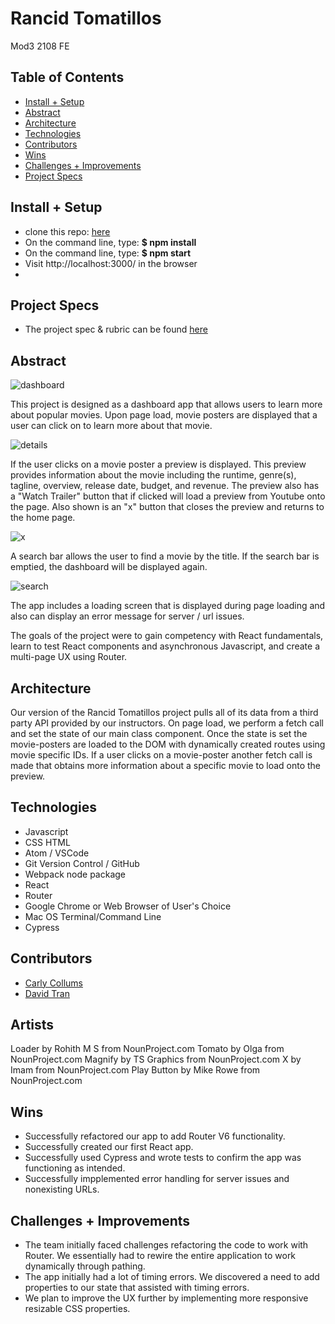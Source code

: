 
# Rancid Tomatillos
Mod3 2108 FE



## Table of Contents
  - [Install + Setup](#set-up)  
  - [Abstract](#abstract)
  - [Architecture](#architecture)
  - [Technologies](#technologies)
  - [Contributors](#contributors)
  - [Wins](#wins)
  - [Challenges + Improvements](#challenges-+-Improvements)
  - [Project Specs](#project-specs)

## Install + Setup

  - clone this repo: [here](https://github.com/ccollums/rancid-tomatillos)
   - On the command line, type: **$ npm install**
   - On the command line, type: **$ npm start**
   - Visit http://localhost:3000/ in the browser
   - 
## Project Specs
   - The project spec & rubric can be found [here](https://frontend.turing.edu/projects/module-3/rancid-tomatillos-v3.html)
  


## Abstract

  ![dashboard](https://media.giphy.com/media/UCuIYdZnkTX1SFwQa7/giphy.gif)

  This project is designed as a dashboard app that allows users to learn more about popular movies. Upon page load, movie posters are displayed that a user can click on to learn more about that movie. 
  
![details](https://media.giphy.com/media/CMzHYb4mI7bXzbDULJ/giphy.gif)
  
  If the user clicks on a movie poster a preview is displayed. This preview provides information about the movie including the runtime, genre(s), tagline, overview, release date, budget, and revenue. The preview also has a "Watch Trailer" button that if clicked will load a preview from Youtube onto the page. Also shown is an "x" button that closes the preview and returns to the home page. 
  
 ![x](https://media.giphy.com/media/6UaL74M7EyCe3P73Dr/giphy.gif)
  
 A search bar allows the user to find a movie by the title. If the search bar is emptied, the dashboard will be displayed again.
 
 ![search](https://media.giphy.com/media/nFVycfHtE8Yw3gCVh1/giphy.gif)

  The app includes a loading screen that is displayed during page loading and also can display an error message for server / url issues. 

  The goals of the project were to gain competency with React fundamentals, learn to test React components and asynchronous Javascript, and create a multi-page UX using Router. 
  
## Architecture
  Our version of the Rancid Tomatillos project pulls all of its data from a third party API provided by our instructors. On page load, we perform a fetch call and set the state of our main class component. Once the state is set the movie-posters are loaded to the DOM with dynamically created routes using movie specific IDs. If a user clicks on a movie-poster another fetch call is made that obtains more information about a specific movie to load onto the preview. 

## Technologies
  - Javascript
  - CSS HTML
  - Atom / VSCode
  - Git Version Control / GitHub
  - Webpack node package
  - React 
  - Router
  - Google Chrome or Web Browser of User's Choice
  - Mac OS Terminal/Command Line
  - Cypress

## Contributors
  - [Carly Collums](https://github.com/ccollums)
  - [David Tran](https://github.com/isleofyou)

## Artists
Loader by Rohith M S from NounProject.com
Tomato by Olga from NounProject.com
Magnify by TS Graphics from NounProject.com
X by Imam from NounProject.com
Play Button by Mike Rowe from NounProject.com

## Wins
  - Successfully refactored our app to add Router V6 functionality. 
  - Successfully created our first React app.
  - Successfully used Cypress and wrote tests to confirm the app was functioning as intended.
  - Successfully impplemented error handling for server issues and nonexisting URLs. 

## Challenges + Improvements
  - The team initially faced challenges refactoring the code to work with Router. We essentially had to rewire the entire application to work dynamically through pathing.
  - The app initially had a lot of timing errors. We discovered a need to add properties to our state that assisted with timing errors. 
  - We plan to improve the UX further by implementing more responsive resizable CSS properties. 


